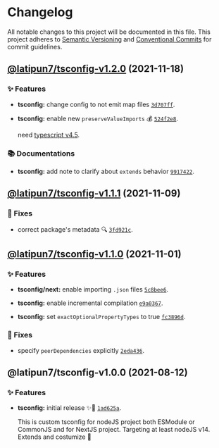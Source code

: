# Changelog

All notable changes to this project will be documented in this file.
This project adheres to [Semantic Versioning](https://semver.org) and [Conventional Commits](https://www.conventionalcommits.org) for commit guidelines.

## [@latipun7/tsconfig-v1.2.0](https://github.com/latipun7/library/compare/@latipun7/tsconfig@1.1.1...@latipun7/tsconfig@1.2.0) (2021-11-18)

### ✨ Features

- **tsconfig:** change config to not emit map files [`3d707ff`](https://github.com/latipun7/library/commit/3d707ff2307bb7cf4739a3cb52bfa21dba88a411).

- **tsconfig:** enable new `preserveValueImports` 💰 [`524f2e8`](https://github.com/latipun7/library/commit/524f2e811ea71ccc2c594ce319e0d2a962b6d66f).

  need [typescript v4.5](https://devblogs.microsoft.com/typescript/announcing-typescript-4-5/#type-on-import-names).

### 📚 Documentations

- **tsconfig:** add note to clarify about `extends` behavior [`9917422`](https://github.com/latipun7/library/commit/991742230270f9826d0398abd29b205a24c16853).

## [@latipun7/tsconfig-v1.1.1](https://github.com/latipun7/library/compare/@latipun7/tsconfig@1.1.0...@latipun7/tsconfig@1.1.1) (2021-11-09)

### 🐛 Fixes

- correct package's metadata 🔍 [`3fd921c`](https://github.com/latipun7/library/commit/3fd921c1ab4c198d9c7fad23565574a5b08992b5).

## [@latipun7/tsconfig-v1.1.0](https://github.com/latipun7/library/compare/@latipun7/tsconfig@1.0.0...@latipun7/tsconfig@1.1.0) (2021-11-01)

### ✨ Features

- **tsconfig/next:** enable importing `.json` files [`5c8bee6`](https://github.com/latipun7/library/commit/5c8bee604ada52824b1da3e026ddb1f9d32906b7).

- **tsconfig:** enable incremental compilation [`e9a0367`](https://github.com/latipun7/library/commit/e9a03678349dc013cebaab712ff90d41ebc8f9fc).

- **tsconfig:** set `exactOptionalPropertyTypes` to true [`fc3896d`](https://github.com/latipun7/library/commit/fc3896d669ce5e36ff96ea4da6c2800432a1d769).

### 🐛 Fixes

- specify `peerDependencies` explicitly [`2eda436`](https://github.com/latipun7/library/commit/2eda43686d003cd34129d121fbac08de770f6a63).

## @latipun7/tsconfig-v1.0.0 (2021-08-12)

### ✨ Features

- **tsconfig:** initial release ✨🚀 [`1ad625a`](https://github.com/latipun7/library/commit/1ad625a42877ef91e2f06e51eb28034be1ea2810).

  This is custom tsconfig for nodeJS project both ESModule or CommonJS and
  for NextJS project. Targeting at least nodeJS v14. Extends and costumize 🎉
